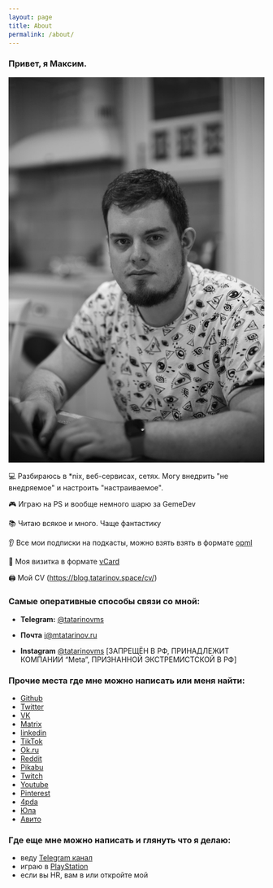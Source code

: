 ```yaml
---
layout: page
title: About
permalink: /about/
---
```

### Привет, я Максим.

![](https://raw.githubusercontent.com/tatarinovms/tatarinovms.github.io/master/images/tatarinovms.JPG)
 

💻 Разбираюсь в *nix, веб-сервисах, сетях. Могу внедрить "не внедряемое" и настроить "настраиваемое". 

🎮 Играю на PS и вообще немного шарю за GemeDev 

📚 Читаю всякое и много. Чаще фантастику

👂 Все мои подписки на подкасты, можно взять взять в формате [opml](https://raw.githubusercontent.com/tatarinovms/tatarinovms.github.io/master/assets/files/overcast.opml)

📄 Моя визитка в формате [vCard](https://raw.githubusercontent.com/tatarinovms/tatarinovms.github.io/master/assets/files/Maxim_Tatarinov.vcf)

🖨️ Мой CV (https://blog.tatarinov.space/cv/) 

### Самые оперативные способы связи со мной:

- **Telegram:** [@tatarinovms](https://t.me/tatarinovms)

- **Почта** [i@mtatarinov.ru](mailto:i@mtatarinov.ru)

- **Instagram** [@tatarinovms](https://www.instagram.com/tatarinovms/)
[ЗАПРЕЩËН В РФ, ПРИНАДЛЕЖИТ КОМПАНИИ “Meta”, ПРИЗНАННОЙ ЭКСТРЕМИСТСКОЙ В РФ]

### Прочие места где мне можно написать или меня найти:
- [Github](https://github.com/tatarinovms)
- [Twitter](https://twitter.com/tatarinovms)
- [VK](https://vk.com/tatarinovms)
- [Matrix](https://matrix.to/#/@tatarinovm.s:matrix.org)
- [linkedin](https://www.linkedin.com/in/tatarinovms/)
- [TikTok](https://tiktok.com/@tatarinovms)
- [Ok.ru](https://ok.ru/tatarinovms)
- [Reddit](https://www.reddit.com/user/tatarinovms)
- [Pikabu](https://pikabu.ru/@tatarinovm)
- [Twitch](https://www.twitch.tv/tatarinovm)
- [Youtube](https://www.youtube.com/c/MaximTatarinov)
- [Pinterest](http://pinterest.com/tatarinovms)
- [4pda](http://4pda.ru/forum/index.php?showuser=639002)
- [Юла](https://you.la/tatarinovms)
- [Авито](https://www.avito.ru/user/529b5c431565dd362b548b9bb07845ee/profile)

### Где еще мне можно написать и глянуть что я делаю: 
- веду [Telegram канал](https://t.me/beaverclan)
- играю в [PlayStation](https://my.playstation.com/profile/tatarinovms)
- если вы HR, вам в или откройте мой 

